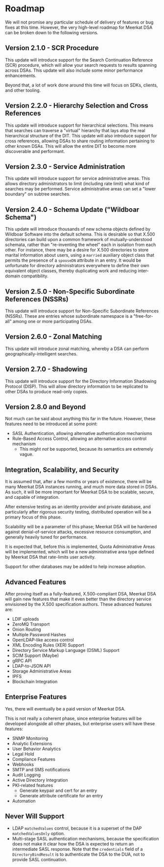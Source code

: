 # Roadmap

We will not promise any particular schedule of delivery of features or bug fixes
at this time. However, the very high-level roadmap for Meerkat DSA can be
broken down to the following versions.

## Version 2.1.0 - SCR Procedure

This update will introduce support for the Search Continuation Reference (SCR)
procedure, which will allow your search requests to results spanning across
DSAs. This update will also include some minor performance enhancements.

Beyond that, a lot of work done around this time will focus on SDKs, clients,
and other tooling.

## Version 2.2.0 - Hierarchy Selection and Cross References

This update will introduce support for hierarchical selections. This means
that searches can traverse a "virtual" hierarchy that lays atop the real
hierarchical structure of the DIT. This update will also introduce support for
cross references, allowing DSAs to share routing information pertaining to other
known DSAs. This will allow the entire DIT to become more discoverable and
performant.

## Version 2.3.0 - Service Administration

This update will introduce support for service administrative areas. This allows
directory administrators to limit (including rate limit) what kind of searches
may be performed. Service administrative areas can set a "lower boundary" on
subtree searches.

## Version 2.4.0 - Schema Update ("Wildboar Schema")

This update will introduce thousands of new schema objects defined by Wildboar
Software into the default schema. This is desirable so that X.500 directories
can build upon a common framework of mutually-understood schemata, rather than
"re-inventing the wheel" each in isolation from each other. For instance, there
may be a desire for X.500 directories to store marital information about users,
using a `married` auxiliary object class that permits the presence of a
`spouseDN` attribute in an entry. It would be unfortunate for directory
administrators everywhere to define their own equivalent object classes, thereby
duplicating work and reducing inter-domain compatibility.

## Version 2.5.0 - Non-Specific Subordinate References (NSSRs)

This update will introduce support for Non-Specific Subordinate References
(NSSRs). These are entries whose subordinate namespace is a "free-for-all"
among one or more participating DSAs.

## Version 2.6.0 - Zonal Matching

This update will introduce zonal matching, whereby a DSA can perform
geographically-intelligent searches.

## Version 2.7.0 - Shadowing

This update will introduce support for the Directory Information Shadowing
Protocol (DISP). This will allow directory information to be replicated to
other DSAs to produce read-only copies.

## Version 2.8.0 and Beyond

Not much can be said about anything this far in the future. However, these
features need to be introduced at some point:

- SASL Authentication, allowing alternative authentication mechanisms
- Rule-Based Access Control, allowing an alternative access control mechanism
  - This might _not_ be supported, because its semantics are extremely vague.

## Integration, Scalability, and Security

It is assumed that, after a few months or years of existence, there will be
many Meerkat DSA instances running, and much more data stored in DSAs. As such,
it will be more important for Meerkat DSA to be scalable, secure, and capable
of integration.

After extensive testing as an identity provider and private database, and
particularly after rigorous security testing, distributed operation will be
a primary focus of this phase.

Scalability will be a parameter of this phase; Meerkat DSA will be hardened
against denial-of-service attacks, excessive resource consumption, and generally
heavily tuned for performance.

It is expected that, before this is implemented, Quota Administrative Areas
will be implemented, which will be a new administrative area type defined by
Meerkat DSA that rate-limits user activity.

Support for other databases may be added to help increase adoption.

## Advanced Features

After proving itself as a fully-featured, X.500-compliant DSA, Meerkat DSA will
gain new features that make it even better than the directory service
envisioned by the X.500 specification authors. These advanced features are:

- LDIF uploads
- ZeroMQ Transport
- Onion Routing
- Multiple Password Hashes
- OpenLDAP-like access control
- XML Encoding Rules (XER) Support
- Directory Service Markup Language (DSML) Support
- SCIM Support (Maybe)
- gRPC API
- LDAP-to-JSON API
- Storage Administrative Areas
- IPFS
- Blockchain Integration

## Enterprise Features

Yes, there will eventually be a paid version of Meerkat DSA.

This is not really a coherent phase, since enterprise features will be developed
alongside all other phases, but enterprise users will have these features:

- SNMP Monitoring
- Analytic Extensions
- User Behavior Analytics
- Legal Hold
- Compliance Features
- Webhooks
- SMTP and SMS notifications
- Audit Logging
- Active Directory Integration
- PKI-related features
  - Generate keypair and cert for an entry
  - Generate attribute certificate for an entry
- Automation

## Never Will Support

- LDAP `matchedValues` control, because it is a superset of the DAP
  `matchedValuesOnly` option.
- Multi-stage SASL authentication mechanisms, because the specification does not
  make it clear how the DSA is expected to return an intermediate SASL response.
  Note that the `credentials` field of a `DirectoryBindResult` is to
  authenticate the DSA to the DUA, not to provide SASL continuation.
